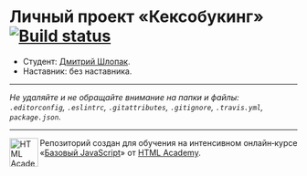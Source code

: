 # Личный проект «Кексобукинг» [![Build status][travis-image]][travis-url]

* Студент: [Дмитрий Шлопак](https://up.htmlacademy.ru/javascript/10/user/182700).
* Наставник: без наставника.

---

_Не удаляйте и не обращайте внимание на папки и файлы:_<br>
_`.editorconfig`, `.eslintrc`, `.gitattributes`, `.gitignore`, `.travis.yml`, `package.json`._

---

<a href="https://htmlacademy.ru/intensive/javascript"><img align="left" width="50" height="50" title="HTML Academy" src="https://up.htmlacademy.ru/static/img/intensive/javascript/logo-for-github.svg"></a>

Репозиторий создан для обучения на интенсивном онлайн‑курсе «[Базовый JavaScript](https://htmlacademy.ru/intensive/javascript)» от [HTML Academy](https://htmlacademy.ru).

[travis-image]: https://travis-ci.org/htmlacademy-javascript/182700-keksobooking.svg?branch=master
[travis-url]: https://travis-ci.org/htmlacademy-javascript/182700-keksobooking
